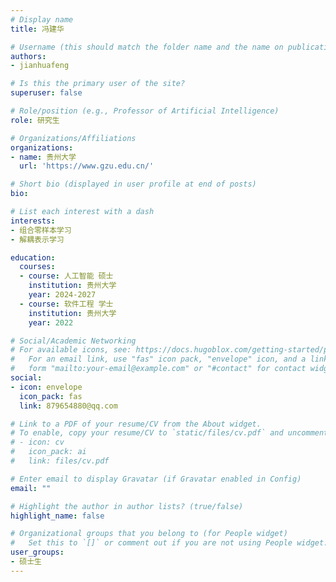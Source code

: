 ```yaml
---
# Display name
title: 冯建华

# Username (this should match the folder name and the name on publications)
authors:
- jianhuafeng

# Is this the primary user of the site?
superuser: false

# Role/position (e.g., Professor of Artificial Intelligence)
role: 研究生

# Organizations/Affiliations
organizations:
- name: 贵州大学
  url: 'https://www.gzu.edu.cn/'

# Short bio (displayed in user profile at end of posts)
bio: 

# List each interest with a dash
interests:
- 组合零样本学习
- 解耦表示学习

education:
  courses:
  - course: 人工智能 硕士
    institution: 贵州大学
    year: 2024-2027
  - course: 软件工程 学士
    institution: 贵州大学
    year: 2022

# Social/Academic Networking
# For available icons, see: https://docs.hugoblox.com/getting-started/page-builder/#icons
#   For an email link, use "fas" icon pack, "envelope" icon, and a link in the
#   form "mailto:your-email@example.com" or "#contact" for contact widget.
social:
- icon: envelope
  icon_pack: fas
  link: 879654880@qq.com

# Link to a PDF of your resume/CV from the About widget.
# To enable, copy your resume/CV to `static/files/cv.pdf` and uncomment the lines below.
# - icon: cv
#   icon_pack: ai
#   link: files/cv.pdf

# Enter email to display Gravatar (if Gravatar enabled in Config)
email: ""

# Highlight the author in author lists? (true/false)
highlight_name: false

# Organizational groups that you belong to (for People widget)
#   Set this to `[]` or comment out if you are not using People widget.
user_groups:
- 硕士生
---
```

